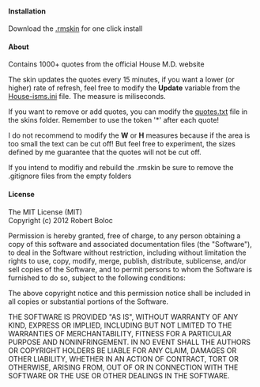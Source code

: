 #### Installation
Download the [.rmskin](https://github.com/downloads/robertboloc/House-isms/House-isms.rmskin) for one click install

#### About
Contains 1000+ quotes from the official House M.D. website  

The skin updates the quotes every 15 minutes, if you want 
a lower (or higher) rate of refresh, feel free to modify 
the **Update** variable from the [House-isms.ini](https://github.com/robertboloc/House-isms/blob/master/Skins/House-isms/House-isms.ini)
file. The measure is miliseconds.  

If you want to remove or add quotes, you can modify the 
[quotes.txt](https://github.com/robertboloc/House-isms/blob/master/Skins/House-isms/quotes.txt)
file in the skins folder. Remember to use the token '*' 
after each quote!  

I do not recommend to modify the **W** or **H** measures 
because if the area is too small the text can be cut off!
But feel free to experiment, the sizes defined by me 
guarantee that the quotes will not be cut off.  

If you intend to modifiy and rebuild the .rmskin be sure 
to remove the .gitignore files from the empty folders

#### License
The MIT License (MIT)  
Copyright (c) 2012 Robert Boloc
 
Permission is hereby granted, free of charge, to any person
obtaining a copy of this software and associated documentation
files (the "Software"), to deal in the Software without 
restriction, including without limitation the rights to use,
copy, modify, merge, publish, distribute, sublicense, and/or
sell copies of the Software, and to permit persons to whom 
the Software is furnished to do so, subject to the following 
conditions:
 
The above copyright notice and this permission notice shall be
included in all copies or substantial portions of the Software.
 
THE SOFTWARE IS PROVIDED "AS IS", WITHOUT WARRANTY OF ANY KIND,
EXPRESS OR IMPLIED, INCLUDING BUT NOT LIMITED TO THE WARRANTIES
OF MERCHANTABILITY, FITNESS FOR A PARTICULAR PURPOSE AND 
NONINFRINGEMENT. IN NO EVENT SHALL THE AUTHORS OR COPYRIGHT 
HOLDERS BE LIABLE FOR ANY CLAIM, DAMAGES OR OTHER LIABILITY, 
WHETHER IN AN ACTION OF CONTRACT, TORT OR OTHERWISE, ARISING 
FROM, OUT OF OR IN CONNECTION WITH THE SOFTWARE OR THE USE OR 
OTHER DEALINGS IN THE SOFTWARE.